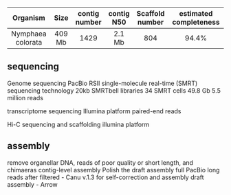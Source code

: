 | Organism | Size | contig<br>number | contig<br>N50 | Scaffold<br>number | estimated completeness | 
| :------------: | :------------: |  :------------: | :------------: | :------------: | :------------: | 
|Nymphaea colorata|409 Mb| 1429 | 2.1 Mb| 804 | 94.4%

## sequencing
Genome sequencing
PacBio RSII single-molecule real-time (SMRT) sequencing technology
20kb SMRTbell libraries
34 SMRT cells
49.8 Gb 5.5 million reads

transcriptome sequencing 
Illumina platform 
paired-end reads

Hi-C sequencing and scaffolding 
illumina platform

## assembly
remove organellar DNA, reads of poor quality or short length, and chimaeras 
contig-level assembly 
Polish the draft assembly
full PacBio long reads after filtered - Canu v.1.3 for self-correction and assembly 
draft assembly - Arrow

<!--stackedit_data:
eyJoaXN0b3J5IjpbOTg2NjIwNjgyLC0zNDI4MTQ1MDEsMTAzOD
k3Nzc3MSwyMDM0MzAwMTk0LC03MjYyODExMDEsNjMzNTE1MjEw
LDEzNTYxODQyNTEsLTE1MzQyNzIxODEsMTQ5NTEwNTQyMCwtMj
AzNzUyNzQyLC0xNTA0MzM0MTEzLC02NDY0ODU0MzEsNDk3ODE4
ODEwXX0=
-->